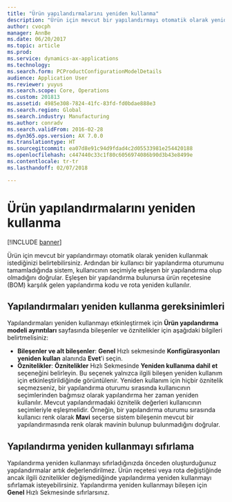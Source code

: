 ```yaml
---
title: "Ürün yapılandırmalarını yeniden kullanma"
description: "Ürün için mevcut bir yapılandırmayı otomatik olarak yeniden kullanmak istediğinizi belirtebilirsiniz. Ardından bir kullanıcı bir yapılandırma oturumunu tamamladığında sistem, kullanıcının seçimiyle eşleşen bir yapılandırma olup olmadığını doğrular. Eşleşen bir yapılandırma bulunursa ürün reçetesine (BOM) karşılık gelen yapılandırma kodu ve rota yeniden kullanılır."
author: cvocph
manager: AnnBe
ms.date: 06/20/2017
ms.topic: article
ms.prod: 
ms.service: dynamics-ax-applications
ms.technology: 
ms.search.form: PCProductConfigurationModelDetails
audience: Application User
ms.reviewer: yuyus
ms.search.scope: Core, Operations
ms.custom: 201813
ms.assetid: 4985e308-7824-41fc-83fd-fd0bdae888e3
ms.search.region: Global
ms.search.industry: Manufacturing
ms.author: conradv
ms.search.validFrom: 2016-02-28
ms.dyn365.ops.version: AX 7.0.0
ms.translationtype: HT
ms.sourcegitcommit: ea07d8e91c94d9fdad4c2d05533981e254420188
ms.openlocfilehash: c447440c33c1f80c6056974086b90d3b43e8499e
ms.contentlocale: tr-tr
ms.lasthandoff: 02/07/2018

---
```


# <a name="reuse-product-configurations"></a>Ürün yapılandırmalarını yeniden kullanma

[!INCLUDE [banner](../includes/banner.md)]

Ürün için mevcut bir yapılandırmayı otomatik olarak yeniden kullanmak istediğinizi belirtebilirsiniz. Ardından bir kullanıcı bir yapılandırma oturumunu tamamladığında sistem, kullanıcının seçimiyle eşleşen bir yapılandırma olup olmadığını doğrular. Eşleşen bir yapılandırma bulunursa ürün reçetesine (BOM) karşılık gelen yapılandırma kodu ve rota yeniden kullanılır.

<a name="requirements-for-reusing-configurations"></a>Yapılandırmaları yeniden kullanma gereksinimleri
---------------------------------------

Yapılandırmaları yeniden kullanmayı etkinleştirmek için **Ürün yapılandırma modeli ayrıntıları** sayfasında bileşenler ve öznitelikler için aşağıdaki bilgileri belirtmelisiniz:

-   **Bileşenler ve alt bileşenler**: **Genel** Hızlı sekmesinde **Konfigürasyonları yeniden kullan** alanında **Evet**'i seçin.
-   **Öznitelikler**: **Öznitelikler** Hızlı Sekmesinde **Yeniden kullanıma dahil et** seçeneğini belirleyin. Bu seçenek yalnızca ilgili bileşen yeniden kullanım için etkinleştirildiğinde görüntülenir. Yeniden kullanım için hiçbir öznitelik seçmezseniz, bir yapılandırma oturumu sırasında kullanıcının seçimlerinden bağımsız olarak yapılandırma her zaman yeniden kullanılır. Mevcut yapılandırmadaki öznitelik değerleri kullanıcının seçimleriyle eşleşmelidir. Örneğin, bir yapılandırma oturumu sırasında kullanıcı renk olarak **Mavi** seçerse sistem bileşenin mevcut bir yapılandırmasında renk olarak mavinin bulunup bulunmadığını doğrular.

## <a name="resetting-configuration-reuse"></a>Yapılandırma yeniden kullanmayı sıfırlama
Yapılandırma yeniden kullanmayı sıfırladığınızda önceden oluşturduğunuz yapılandırmalar artık değerlendirilmez. Ürün reçetesi veya rota değiştiğinde ancak ilgili öznitelikler değişmediğinde yapılandırma yeniden kullanmayı sıfırlamak isteyebilirsiniz. Yapılandırma yeniden kullanmayı bileşen için **Genel** Hızlı Sekmesinde sıfırlarsınız.




